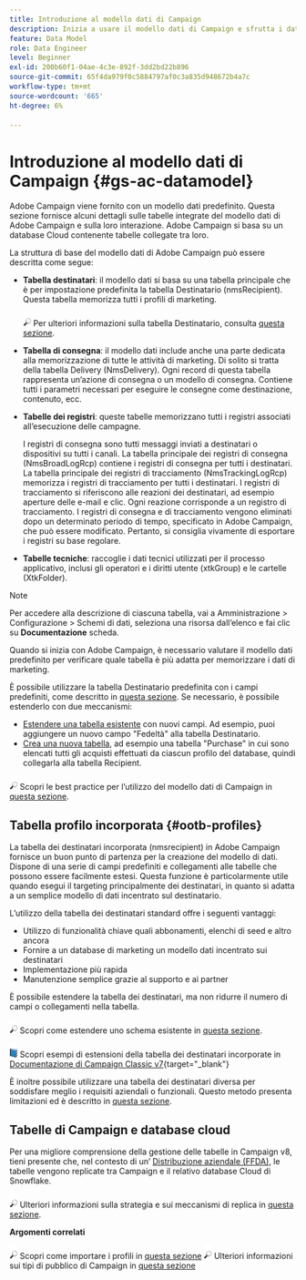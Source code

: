 ```yaml
---
title: Introduzione al modello dati di Campaign
description: Inizia a usare il modello dati di Campaign e sfrutta i dati provenienti dalle tue origini per migliorare le comunicazioni e gli output di marketing.
feature: Data Model
role: Data Engineer
level: Beginner
exl-id: 200b60f1-04ae-4c3e-892f-3dd2bd22b896
source-git-commit: 65f4da979f0c5884797af0c3a835d948672b4a7c
workflow-type: tm+mt
source-wordcount: '665'
ht-degree: 6%

---
```


# Introduzione al modello dati di Campaign {#gs-ac-datamodel}

Adobe Campaign viene fornito con un modello dati predefinito. Questa sezione fornisce alcuni dettagli sulle tabelle integrate del modello dati di Adobe Campaign e sulla loro interazione. Adobe Campaign si basa su un database Cloud contenente tabelle collegate tra loro.

La struttura di base del modello dati di Adobe Campaign può essere descritta come segue:

* **Tabella destinatari**: il modello dati si basa su una tabella principale che è per impostazione predefinita la tabella Destinatario (nmsRecipient). Questa tabella memorizza tutti i profili di marketing.

  ![](../assets/do-not-localize/glass.png) Per ulteriori informazioni sulla tabella Destinatario, consulta [questa sezione](#ootb-profiles).

* **Tabella di consegna**: il modello dati include anche una parte dedicata alla memorizzazione di tutte le attività di marketing. Di solito si tratta della tabella Delivery (NmsDelivery). Ogni record di questa tabella rappresenta un’azione di consegna o un modello di consegna. Contiene tutti i parametri necessari per eseguire le consegne come destinazione, contenuto, ecc.

* **Tabelle dei registri**: queste tabelle memorizzano tutti i registri associati all’esecuzione delle campagne.

  I registri di consegna sono tutti messaggi inviati a destinatari o dispositivi su tutti i canali. La tabella principale dei registri di consegna (NmsBroadLogRcp) contiene i registri di consegna per tutti i destinatari.
La tabella principale dei registri di tracciamento (NmsTrackingLogRcp) memorizza i registri di tracciamento per tutti i destinatari. I registri di tracciamento si riferiscono alle reazioni dei destinatari, ad esempio aperture delle e-mail e clic. Ogni reazione corrisponde a un registro di tracciamento.
I registri di consegna e di tracciamento vengono eliminati dopo un determinato periodo di tempo, specificato in Adobe Campaign, che può essere modificato. Pertanto, si consiglia vivamente di esportare i registri su base regolare.

* **Tabelle tecniche**: raccoglie i dati tecnici utilizzati per il processo applicativo, inclusi gli operatori e i diritti utente (xtkGroup) e le cartelle (XtkFolder).

>[!NOTE]
>
>Per accedere alla descrizione di ciascuna tabella, vai a Amministrazione > Configurazione > Schemi di dati, seleziona una risorsa dall’elenco e fai clic su **Documentazione** scheda.

Quando si inizia con Adobe Campaign, è necessario valutare il modello dati predefinito per verificare quale tabella è più adatta per memorizzare i dati di marketing.

È possibile utilizzare la tabella Destinatario predefinita con i campi predefiniti, come descritto in [questa sezione](#ootb-profiles). Se necessario, è possibile estenderlo con due meccanismi:

* [Estendere una tabella esistente](extend-schema.md) con nuovi campi. Ad esempio, puoi aggiungere un nuovo campo &quot;Fedeltà&quot; alla tabella Destinatario.
* [Crea una nuova tabella](create-schema.md), ad esempio una tabella &quot;Purchase&quot; in cui sono elencati tutti gli acquisti effettuati da ciascun profilo del database, quindi collegarla alla tabella Recipient.

![](../assets/do-not-localize/glass.png) Scopri le best practice per l’utilizzo del modello dati di Campaign in [questa sezione](datamodel-best-practices.md).

## Tabella profilo incorporata {#ootb-profiles}

La tabella dei destinatari incorporata (nmsrecipient) in Adobe Campaign fornisce un buon punto di partenza per la creazione del modello di dati. Dispone di una serie di campi predefiniti e collegamenti alle tabelle che possono essere facilmente estesi. Questa funzione è particolarmente utile quando esegui il targeting principalmente dei destinatari, in quanto si adatta a un semplice modello di dati incentrato sul destinatario.

L’utilizzo della tabella dei destinatari standard offre i seguenti vantaggi:

* Utilizzo di funzionalità chiave quali abbonamenti, elenchi di seed e altro ancora
* Fornire a un database di marketing un modello dati incentrato sui destinatari
* Implementazione più rapida
* Manutenzione semplice grazie al supporto e ai partner

È possibile estendere la tabella dei destinatari, ma non ridurre il numero di campi o collegamenti nella tabella.

![](../assets/do-not-localize/glass.png) Scopri come estendere uno schema esistente in [questa sezione](extend-schema.md).

![](../assets/do-not-localize/book.png) Scopri esempi di estensioni della tabella dei destinatari incorporate in [Documentazione di Campaign Classic v7](https://experienceleague.adobe.com/docs/campaign-classic/using/configuring-campaign-classic/editing-schemas/examples-of-schemas-edition.html#extending-a-table){target="_blank"}

È inoltre possibile utilizzare una tabella dei destinatari diversa per soddisfare meglio i requisiti aziendali o funzionali. Questo metodo presenta limitazioni ed è descritto in [questa sezione](custom-recipient.md).

## Tabelle di Campaign e database cloud

Per una migliore comprensione della gestione delle tabelle in Campaign v8, tieni presente che, nel contesto di un’ [Distribuzione aziendale (FFDA)](../architecture/enterprise-deployment.md), le tabelle vengono replicate tra Campaign e il relativo database Cloud di Snowflake.

![](../assets/do-not-localize/glass.png) Ulteriori informazioni sulla strategia e sui meccanismi di replica in [questa sezione](../architecture/replication.md).

**Argomenti correlati**

![](../assets/do-not-localize/glass.png) Scopri come importare i profili in [questa sezione](../start/import.md)
![](../assets/do-not-localize/glass.png) Ulteriori informazioni sui tipi di pubblico di Campaign in [questa sezione](../start/audiences.md)
